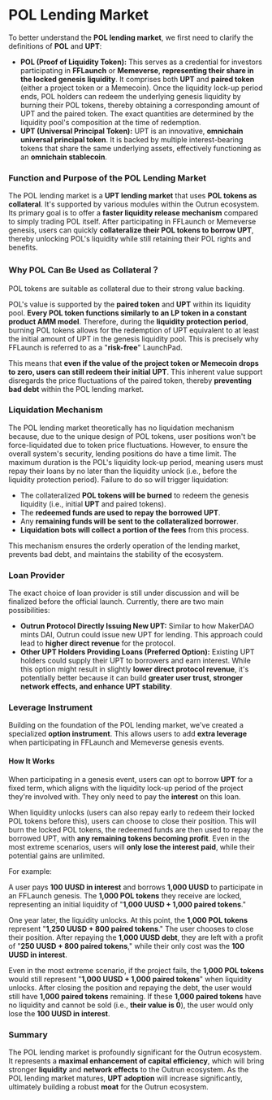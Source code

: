 # POL Lending Market

To better understand the **POL lending market**, we first need to clarify the definitions of **POL** and **UPT**:

* **POL (Proof of Liquidity Token):** This serves as a credential for investors participating in **FFLaunch** or **Memeverse**, **representing their share in the locked genesis liquidity**. It comprises both **UPT** and **paired token** (either a project token or a Memecoin). Once the liquidity lock-up period ends, POL holders can redeem the underlying genesis liquidity by burning their POL tokens, thereby obtaining a corresponding amount of UPT and the paired token. The exact quantities are determined by the liquidity pool's composition at the time of redemption.
* **UPT (Universal Principal Token):** UPT is an innovative, **omnichain universal principal token**. It is backed by multiple interest-bearing tokens that share the same underlying assets, effectively functioning as an **omnichain stablecoin**.

### Function and Purpose of the POL Lending Market

The POL lending market is a **UPT lending market** that uses **POL tokens as collateral**. It's supported by various modules within the Outrun ecosystem. Its primary goal is to offer a **faster liquidity release mechanism** compared to simply trading POL itself. After participating in FFLaunch or Memeverse genesis, users can quickly **collateralize their POL tokens to borrow UPT**, thereby unlocking POL's liquidity while still retaining their POL rights and benefits.

### Why POL Can Be Used as Collateral？

POL tokens are suitable as collateral due to their strong value backing.

POL's value is supported by the **paired token** and **UPT** within its liquidity pool. **Every POL token functions similarly to an LP token in a constant product AMM model**. Therefore, during the **liquidity protection period**, burning POL tokens allows for the redemption of UPT equivalent to at least the initial amount of UPT in the genesis liquidity pool. This is precisely why FFLaunch is referred to as a "**risk-free**" LaunchPad.

This means that **even if the value of the project token or Memecoin drops to zero, users can still redeem their initial UPT**. This inherent value support disregards the price fluctuations of the paired token, thereby **preventing bad debt** within the POL lending market.

### Liquidation Mechanism

The POL lending market theoretically has no liquidation mechanism because, due to the unique design of POL tokens, user positions won't be force-liquidated due to token price fluctuations. However, to ensure the overall system's security, lending positions do have a time limit. The maximum duration is the POL's liquidity lock-up period, meaning users must repay their loans by no later than the liquidity unlock (i.e., before the liquidity protection period). Failure to do so will trigger liquidation:

* The collateralized **POL tokens will be burned** to redeem the genesis liquidity (i.e., initial **UPT** and paired tokens).
* The **redeemed funds are used to repay the borrowed UPT**.
* Any **remaining funds will be sent to the collateralized borrower**.
* **Liquidation bots will collect a portion of the fees** from this process.

This mechanism ensures the orderly operation of the lending market, prevents bad debt, and maintains the stability of the ecosystem.

### Loan Provider

The exact choice of loan provider is still under discussion and will be finalized before the official launch. Currently, there are two main possibilities:

* **Outrun Protocol Directly Issuing New UPT:** Similar to how MakerDAO mints DAI, Outrun could issue new UPT for lending. This approach could lead to **higher direct revenue** for the protocol.
* **Other UPT Holders Providing Loans (Preferred Option):** Existing UPT holders could supply their UPT to borrowers and earn interest. While this option might result in slightly **lower direct protocol revenue**, it's potentially better because it can build **greater user trust, stronger network effects, and enhance UPT stability**.

### Leverage Instrument

Building on the foundation of the POL lending market, we've created a specialized **option instrument**. This allows users to add **extra leverage** when participating in FFLaunch and Memeverse genesis events.

#### **How It Works**

When participating in a genesis event, users can opt to borrow **UPT** for a fixed term, which aligns with the liquidity lock-up period of the project they're involved with. They only need to pay the **interest** on this loan.

When liquidity unlocks (users can also repay early to redeem their locked POL tokens before this), users can choose to close their position. This will burn the locked POL tokens, the redeemed funds are then used to repay the borrowed UPT, with **any remaining tokens becoming profit**. Even in the most extreme scenarios, users will **only lose the interest paid**, while their potential gains are unlimited.

For example:

A user pays **100 UUSD in interest** and borrows **1,000 UUSD** to participate in an FFLaunch genesis. The **1,000 POL tokens** they receive are locked, representing an initial liquidity of "**1,000 UUSD + 1,000 paired tokens**."

One year later, the liquidity unlocks. At this point, the **1,000 POL tokens** represent "**1,250 UUSD + 800 paired tokens**." The user chooses to close their position. After repaying the **1,000 UUSD debt**, they are left with a profit of "**250 UUSD + 800 paired tokens**," while their only cost was the **100 UUSD in interest**.

Even in the most extreme scenario, if the project fails, the **1,000 POL tokens** would still represent "**1,000 UUSD + 1,000 paired tokens**" when liquidity unlocks. After closing the position and repaying the debt, the user would still have **1,000 paired tokens** remaining. If these **1,000 paired tokens** have no liquidity and cannot be sold (i.e., **their value is 0**), the user would only lose the **100 UUSD in interest**.

### Summary

The POL lending market is profoundly significant for the Outrun ecosystem. It represents a **maximal enhancement of capital efficiency**, which will bring stronger **liquidity** and **network effects** to the Outrun ecosystem. As the POL lending market matures, **UPT adoption** will increase significantly, ultimately building a robust **moat** for the Outrun ecosystem.
